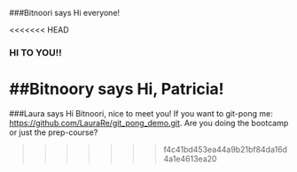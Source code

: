 ###Bitnoori says Hi everyone! 

<<<<<<< HEAD
### HI TO YOU!!

##Bitnoory says Hi, Patricia!
=======
###Laura says Hi Bitnoori, nice to meet you! If you want to git-pong me: https://github.com/LauraRe/git_pong_demo.git. Are you doing the bootcamp or just the prep-course?
>>>>>>> f4c41bd453ea44a9b21bf84da16d4a1e4613ea20

